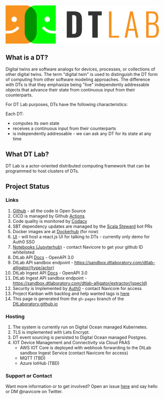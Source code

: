 ![alt text](docs/logo_cropped.png)

## What is a DT?

Digital twins are software analogs for devices, processes, or collections of other digital
twins.  The term "digital twin" is used to distinguish the DT form of computing from other
software modeling approaches.  The difference with DTs is that they emphasize being "live" independently addressable objects that advance their state from continuous input from their counterparts.

For DT Lab purposes, DTs have the following characteristics:

  Each DT:
  * computes its own state
  * receives a continuous input from their counterparts
  * is independently addressable - we can ask any DT for its state at any time

## What DT Lab?

DT Lab is a actor-oriented distributed computing framework that can be programmed
to host clusters of DTs.

## Project Status

### Links

1. [Github](https://github.com/DtLaboratory) - all the code is Open Source
1. CICD is managed by Github [Actions](https://github.com/features/actions)
1. Code quality is monitored by [Codacy](https://app.codacy.com/organizations/gh/DtLaboratory/repositories)
1. SBT dependency updates are managed by the [Scala Steward](https://github.com/scala-steward-org/scala-steward) bot PRs
1. Docker images are at [Dockerhub](https://hub.docker.com/orgs/dtlaboratory/repositories) (for now)
1. [UI](https://sandbox.dtlaboratory.com) - will host a react.js UI for talking to DTs - currently only demo for Auth0 SSO
1. [Notebooks (Jupyterhub)](https://notebook.dtlaboratory.com) - contact Navicore to get your github ID whitelisted
1. DtLab API [Docs](https://dtlaboratory.com/dtlab-alligator/doc/dtlab/) - OpenAPI 3.0
1. DtLab API sandbox endpoint - https://sandbox.dtlaboratory.com/dtlab-alligator/(type/actor)
1. DtLab Ingest API [Docs](https://dtlaboratory.com/dtlab-alligator/doc/dtlab-ingest/) - OpenAPI 3.0
1. DtLab Ingest API sandbox endpoint - https://sandbox.dtlaboratory.com/dtlab-alligator/extractor/(specId)
1. Security is Implemented by [Auth0](https://manage.auth0.com/dashboard/us/navicore/) - contact Navicore for access
1. Project Kanban with backlog and help wanted tags is [here](https://github.com/orgs/DtLaboratory/projects/1)
1. This page is generated from the `gh-pages` branch of the [DtLaboratory.github.io](https://github.com/DtLaboratory/DtLaboratory.github.io/blob/gh-pages/index.md)

### Hosting

1. The system is currently run on Digital Ocean managed Kubernetes.
1. TLS is implemented with Lets Encrypt.
1. DT event sourcing is persisted to Digital Ocean managed Postgres.
1. IOT Device Management and Connectivity via Cloud PAAS
    * AWS IOT Core is deployed with webhook forwarding to the DtLab sandbox Ingest Service (contact Navicore for access)
    * MQTT (TBD)
    * Azure IotHub (TBD)

### Support or Contact

Want more information or to get involved?  Open an issue [here](https://github.com/DtLaboratory/DtLaboratory.github.io/issues) and say hello or DM @navicore on Twitter.
